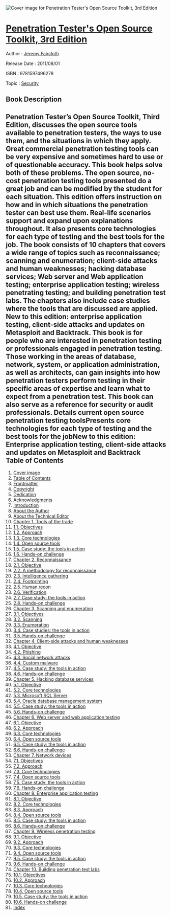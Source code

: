 ![Cover image for Penetration Tester&#39;s Open Source Toolkit, 3rd Edition](https://imgdetail.ebookreading.net/cover/cover/security/EB9781597496278.jpg)

[Penetration Tester&#39;s Open Source Toolkit, 3rd Edition](https://ebookreading.net/view/book/Penetration+Tester%26%2339%3Bs+Open+Source+Toolkit%2C+3rd+Edition-EB9781597496278_1.html "Penetration Tester&#39;s Open Source Toolkit, 3rd Edition")
====================================================================================================================

Author : [Jeremy Faircloth](https://ebookreading.net/search/author/Jeremy+Faircloth)

Release Date : 2011/08/01

ISBN : 9781597496278

Topic : [Security](https://ebookreading.net/search/category/security)

Book Description
-----------------

Penetration Tester’s Open Source Toolkit, Third Edition, discusses the open source tools available to penetration testers, the ways to use them, and the situations in which they apply. Great commercial penetration testing tools can be very expensive and sometimes hard to use or of questionable accuracy. This book helps solve both of these problems. The open source, no-cost penetration testing tools presented do a great job and can be modified by the student for each situation.
This edition offers instruction on how and in which situations the penetration tester can best use them. Real-life scenarios support and expand upon explanations throughout. It also presents core technologies for each type of testing and the best tools for the job. The book consists of 10 chapters that covers a wide range of topics such as reconnaissance; scanning and enumeration; client-side attacks and human weaknesses; hacking database services; Web server and Web application testing; enterprise application testing; wireless penetrating testing; and building penetration test labs. The chapters also include case studies where the tools that are discussed are applied. New to this edition: enterprise application testing, client-side attacks and updates on Metasploit and Backtrack.
This book is for people who are interested in penetration testing or professionals engaged in penetration testing. Those working in the areas of database, network, system, or application administration, as well as architects, can gain insights into how penetration testers perform testing in their specific areas of expertise and learn what to expect from a penetration test. This book can also serve as a reference for security or audit professionals.
Details current open source penetration testing toolsPresents core technologies for each type of testing and the best tools for the jobNew to this edition: Enterprise application testing, client-side attacks and updates on Metasploit and Backtrack              
Table of Contents
-----------------

1. [Cover image](https://ebookreading.net/view/book/Penetration+Tester%26%2339%3Bs+Open+Source+Toolkit%2C+3rd+Edition-EB9781597496278_1.html#cover-image)
1. [Table of Contents](https://ebookreading.net/view/book/Penetration+Tester%26%2339%3Bs+Open+Source+Toolkit%2C+3rd+Edition-EB9781597496278_2.html#tocLink)
1. [Frontmatter](https://ebookreading.net/view/book/Penetration+Tester%26%2339%3Bs+Open+Source+Toolkit%2C+3rd+Edition-EB9781597496278_3.html#B978-1-59749-627-8.)
1. [Copyright](https://ebookreading.net/view/book/Penetration+Tester%26%2339%3Bs+Open+Source+Toolkit%2C+3rd+Edition-EB9781597496278_4.html#B978-1-59749-627-8.)
1. [Dedication](https://ebookreading.net/view/book/Penetration+Tester%26%2339%3Bs+Open+Source+Toolkit%2C+3rd+Edition-EB9781597496278_5.html#B978-1-59749-627-8.)
1. [Acknowledgments](https://ebookreading.net/view/book/Penetration+Tester%26%2339%3Bs+Open+Source+Toolkit%2C+3rd+Edition-EB9781597496278_6.html#B978-1-59749-627-8.)
1. [Introduction](https://ebookreading.net/view/book/Penetration+Tester%26%2339%3Bs+Open+Source+Toolkit%2C+3rd+Edition-EB9781597496278_7.html#B978-1-59749-627-8.)
1. [About the Author](https://ebookreading.net/view/book/Penetration+Tester%26%2339%3Bs+Open+Source+Toolkit%2C+3rd+Edition-EB9781597496278_8.html#B978-1-59749-627-8.)
1. [About the Technical Editor](https://ebookreading.net/view/book/Penetration+Tester%26%2339%3Bs+Open+Source+Toolkit%2C+3rd+Edition-EB9781597496278_9.html#B978-1-59749-627-8.)
1. [Chapter 1. Tools of the trade](https://ebookreading.net/view/book/Penetration+Tester%26%2339%3Bs+Open+Source+Toolkit%2C+3rd+Edition-EB9781597496278_10.html#B978-1-59749-627-8.)
1. [1.1. Objectives](https://ebookreading.net/view/book/Penetration+Tester%26%2339%3Bs+Open+Source+Toolkit%2C+3rd+Edition-EB9781597496278_10.html#s0010)
1. [1.2. Approach](https://ebookreading.net/view/book/Penetration+Tester%26%2339%3Bs+Open+Source+Toolkit%2C+3rd+Edition-EB9781597496278_10.html#s0015)
1. [1.3. Core technologies](https://ebookreading.net/view/book/Penetration+Tester%26%2339%3Bs+Open+Source+Toolkit%2C+3rd+Edition-EB9781597496278_10.html#s0020)
1. [1.4. Open source tools](https://ebookreading.net/view/book/Penetration+Tester%26%2339%3Bs+Open+Source+Toolkit%2C+3rd+Edition-EB9781597496278_10.html#s0065)
1. [1.5. Case study: the tools in action](https://ebookreading.net/view/book/Penetration+Tester%26%2339%3Bs+Open+Source+Toolkit%2C+3rd+Edition-EB9781597496278_10.html#s0160)
1. [1.6. Hands-on challenge](https://ebookreading.net/view/book/Penetration+Tester%26%2339%3Bs+Open+Source+Toolkit%2C+3rd+Edition-EB9781597496278_10.html#s0165)
1. [Chapter 2. Reconnaissance](https://ebookreading.net/view/book/Penetration+Tester%26%2339%3Bs+Open+Source+Toolkit%2C+3rd+Edition-EB9781597496278_11.html#B978-1-59749-627-8.)
1. [2.1. Objective](https://ebookreading.net/view/book/Penetration+Tester%26%2339%3Bs+Open+Source+Toolkit%2C+3rd+Edition-EB9781597496278_11.html#s0010)
1. [2.2. A methodology for reconnaissance](https://ebookreading.net/view/book/Penetration+Tester%26%2339%3Bs+Open+Source+Toolkit%2C+3rd+Edition-EB9781597496278_11.html#s0015)
1. [2.3. Intelligence gathering](https://ebookreading.net/view/book/Penetration+Tester%26%2339%3Bs+Open+Source+Toolkit%2C+3rd+Edition-EB9781597496278_11.html#s0020)
1. [2.4. Footprinting](https://ebookreading.net/view/book/Penetration+Tester%26%2339%3Bs+Open+Source+Toolkit%2C+3rd+Edition-EB9781597496278_11.html#s0105)
1. [2.5. Human recon](https://ebookreading.net/view/book/Penetration+Tester%26%2339%3Bs+Open+Source+Toolkit%2C+3rd+Edition-EB9781597496278_11.html#s0210)
1. [2.6. Verification](https://ebookreading.net/view/book/Penetration+Tester%26%2339%3Bs+Open+Source+Toolkit%2C+3rd+Edition-EB9781597496278_11.html#s0255)
1. [2.7. Case study: the tools in action](https://ebookreading.net/view/book/Penetration+Tester%26%2339%3Bs+Open+Source+Toolkit%2C+3rd+Edition-EB9781597496278_11.html#s0335)
1. [2.8. Hands-on challenge](https://ebookreading.net/view/book/Penetration+Tester%26%2339%3Bs+Open+Source+Toolkit%2C+3rd+Edition-EB9781597496278_11.html#s0365)
1. [Chapter 3. Scanning and enumeration](https://ebookreading.net/view/book/Penetration+Tester%26%2339%3Bs+Open+Source+Toolkit%2C+3rd+Edition-EB9781597496278_12.html#B978-1-59749-627-8.)
1. [3.1. Objectives](https://ebookreading.net/view/book/Penetration+Tester%26%2339%3Bs+Open+Source+Toolkit%2C+3rd+Edition-EB9781597496278_12.html#s0010)
1. [3.2. Scanning](https://ebookreading.net/view/book/Penetration+Tester%26%2339%3Bs+Open+Source+Toolkit%2C+3rd+Edition-EB9781597496278_12.html#s0025)
1. [3.3. Enumeration](https://ebookreading.net/view/book/Penetration+Tester%26%2339%3Bs+Open+Source+Toolkit%2C+3rd+Edition-EB9781597496278_12.html#s0110)
1. [3.4. Case studies: the tools in action](https://ebookreading.net/view/book/Penetration+Tester%26%2339%3Bs+Open+Source+Toolkit%2C+3rd+Edition-EB9781597496278_12.html#s0235)
1. [3.5. Hands-on challenge](https://ebookreading.net/view/book/Penetration+Tester%26%2339%3Bs+Open+Source+Toolkit%2C+3rd+Edition-EB9781597496278_12.html#s0260)
1. [Chapter 4. Client-side attacks and human weaknesses](https://ebookreading.net/view/book/Penetration+Tester%26%2339%3Bs+Open+Source+Toolkit%2C+3rd+Edition-EB9781597496278_14.html#B978-1-59749-627-8.)
1. [4.1. Objective](https://ebookreading.net/view/book/Penetration+Tester%26%2339%3Bs+Open+Source+Toolkit%2C+3rd+Edition-EB9781597496278_14.html#s0010)
1. [4.2. Phishing](https://ebookreading.net/view/book/Penetration+Tester%26%2339%3Bs+Open+Source+Toolkit%2C+3rd+Edition-EB9781597496278_14.html#s0015)
1. [4.3. Social network attacks](https://ebookreading.net/view/book/Penetration+Tester%26%2339%3Bs+Open+Source+Toolkit%2C+3rd+Edition-EB9781597496278_14.html#s0105)
1. [4.4. Custom malware](https://ebookreading.net/view/book/Penetration+Tester%26%2339%3Bs+Open+Source+Toolkit%2C+3rd+Edition-EB9781597496278_14.html#s0180)
1. [4.5. Case study: the tools in action](https://ebookreading.net/view/book/Penetration+Tester%26%2339%3Bs+Open+Source+Toolkit%2C+3rd+Edition-EB9781597496278_14.html#s0260)
1. [4.6. Hands-on challenge](https://ebookreading.net/view/book/Penetration+Tester%26%2339%3Bs+Open+Source+Toolkit%2C+3rd+Edition-EB9781597496278_14.html#s0265)
1. [Chapter 5. Hacking database services](https://ebookreading.net/view/book/Penetration+Tester%26%2339%3Bs+Open+Source+Toolkit%2C+3rd+Edition-EB9781597496278_15.html#B978-1-59749-627-8.)
1. [5.1. Objective](https://ebookreading.net/view/book/Penetration+Tester%26%2339%3Bs+Open+Source+Toolkit%2C+3rd+Edition-EB9781597496278_15.html#s0010)
1. [5.2. Core technologies](https://ebookreading.net/view/book/Penetration+Tester%26%2339%3Bs+Open+Source+Toolkit%2C+3rd+Edition-EB9781597496278_15.html#s0015)
1. [5.3. Microsoft SQL Server](https://ebookreading.net/view/book/Penetration+Tester%26%2339%3Bs+Open+Source+Toolkit%2C+3rd+Edition-EB9781597496278_15.html#s0040)
1. [5.4. Oracle database management system](https://ebookreading.net/view/book/Penetration+Tester%26%2339%3Bs+Open+Source+Toolkit%2C+3rd+Edition-EB9781597496278_15.html#s0090)
1. [5.5. Case study: the tools in action](https://ebookreading.net/view/book/Penetration+Tester%26%2339%3Bs+Open+Source+Toolkit%2C+3rd+Edition-EB9781597496278_15.html#s0135)
1. [5.6. Hands-on challenge](https://ebookreading.net/view/book/Penetration+Tester%26%2339%3Bs+Open+Source+Toolkit%2C+3rd+Edition-EB9781597496278_15.html#s0140)
1. [Chapter 6. Web server and web application testing](https://ebookreading.net/view/book/Penetration+Tester%26%2339%3Bs+Open+Source+Toolkit%2C+3rd+Edition-EB9781597496278_16.html#B978-1-59749-627-8.)
1. [6.1. Objective](https://ebookreading.net/view/book/Penetration+Tester%26%2339%3Bs+Open+Source+Toolkit%2C+3rd+Edition-EB9781597496278_16.html#s0010)
1. [6.2. Approach](https://ebookreading.net/view/book/Penetration+Tester%26%2339%3Bs+Open+Source+Toolkit%2C+3rd+Edition-EB9781597496278_16.html#s0025)
1. [6.3. Core technologies](https://ebookreading.net/view/book/Penetration+Tester%26%2339%3Bs+Open+Source+Toolkit%2C+3rd+Edition-EB9781597496278_16.html#s0045)
1. [6.4. Open source tools](https://ebookreading.net/view/book/Penetration+Tester%26%2339%3Bs+Open+Source+Toolkit%2C+3rd+Edition-EB9781597496278_16.html#s0110)
1. [6.5. Case study: the tools in action](https://ebookreading.net/view/book/Penetration+Tester%26%2339%3Bs+Open+Source+Toolkit%2C+3rd+Edition-EB9781597496278_16.html#s0150)
1. [6.6. Hands-on challenge](https://ebookreading.net/view/book/Penetration+Tester%26%2339%3Bs+Open+Source+Toolkit%2C+3rd+Edition-EB9781597496278_16.html#s0155)
1. [Chapter 7. Network devices](https://ebookreading.net/view/book/Penetration+Tester%26%2339%3Bs+Open+Source+Toolkit%2C+3rd+Edition-EB9781597496278_17.html#B978-1-59749-627-8.)
1. [7.1. Objectives](https://ebookreading.net/view/book/Penetration+Tester%26%2339%3Bs+Open+Source+Toolkit%2C+3rd+Edition-EB9781597496278_17.html#s0010)
1. [7.2. Approach](https://ebookreading.net/view/book/Penetration+Tester%26%2339%3Bs+Open+Source+Toolkit%2C+3rd+Edition-EB9781597496278_17.html#s0015)
1. [7.3. Core technologies](https://ebookreading.net/view/book/Penetration+Tester%26%2339%3Bs+Open+Source+Toolkit%2C+3rd+Edition-EB9781597496278_17.html#s0020)
1. [7.4. Open source tools](https://ebookreading.net/view/book/Penetration+Tester%26%2339%3Bs+Open+Source+Toolkit%2C+3rd+Edition-EB9781597496278_17.html#s0045)
1. [7.5. Case study: the tools in action](https://ebookreading.net/view/book/Penetration+Tester%26%2339%3Bs+Open+Source+Toolkit%2C+3rd+Edition-EB9781597496278_17.html#s0145)
1. [7.6. Hands-on challenge](https://ebookreading.net/view/book/Penetration+Tester%26%2339%3Bs+Open+Source+Toolkit%2C+3rd+Edition-EB9781597496278_17.html#s0150)
1. [Chapter 8. Enterprise application testing](https://ebookreading.net/view/book/Penetration+Tester%26%2339%3Bs+Open+Source+Toolkit%2C+3rd+Edition-EB9781597496278_18.html#B978-1-59749-627-8.)
1. [8.1. Objective](https://ebookreading.net/view/book/Penetration+Tester%26%2339%3Bs+Open+Source+Toolkit%2C+3rd+Edition-EB9781597496278_18.html#s0010)
1. [8.2. Core technologies](https://ebookreading.net/view/book/Penetration+Tester%26%2339%3Bs+Open+Source+Toolkit%2C+3rd+Edition-EB9781597496278_18.html#s0015)
1. [8.3. Approach](https://ebookreading.net/view/book/Penetration+Tester%26%2339%3Bs+Open+Source+Toolkit%2C+3rd+Edition-EB9781597496278_18.html#s9055)
1. [8.4. Open source tools](https://ebookreading.net/view/book/Penetration+Tester%26%2339%3Bs+Open+Source+Toolkit%2C+3rd+Edition-EB9781597496278_18.html#s0060)
1. [8.5. Case study: the tools in action](https://ebookreading.net/view/book/Penetration+Tester%26%2339%3Bs+Open+Source+Toolkit%2C+3rd+Edition-EB9781597496278_18.html#s0090)
1. [8.6. Hands-on challenge](https://ebookreading.net/view/book/Penetration+Tester%26%2339%3Bs+Open+Source+Toolkit%2C+3rd+Edition-EB9781597496278_18.html#s0095)
1. [Chapter 9. Wireless penetration testing](https://ebookreading.net/view/book/Penetration+Tester%26%2339%3Bs+Open+Source+Toolkit%2C+3rd+Edition-EB9781597496278_0.html#B978-1-59749-627-8.)
1. [9.1. Objective](https://ebookreading.net/view/book/Penetration+Tester%26%2339%3Bs+Open+Source+Toolkit%2C+3rd+Edition-EB9781597496278_0.html#s0010)
1. [9.2. Approach](https://ebookreading.net/view/book/Penetration+Tester%26%2339%3Bs+Open+Source+Toolkit%2C+3rd+Edition-EB9781597496278_0.html#s0015)
1. [9.3. Core technologies](https://ebookreading.net/view/book/Penetration+Tester%26%2339%3Bs+Open+Source+Toolkit%2C+3rd+Edition-EB9781597496278_0.html#s0020)
1. [9.4. Open source tools](https://ebookreading.net/view/book/Penetration+Tester%26%2339%3Bs+Open+Source+Toolkit%2C+3rd+Edition-EB9781597496278_0.html#s0105)
1. [9.5. Case study: the tools in action](https://ebookreading.net/view/book/Penetration+Tester%26%2339%3Bs+Open+Source+Toolkit%2C+3rd+Edition-EB9781597496278_0.html#s0220)
1. [9.6. Hands-on challenge](https://ebookreading.net/view/book/Penetration+Tester%26%2339%3Bs+Open+Source+Toolkit%2C+3rd+Edition-EB9781597496278_0.html#s0225)
1. [Chapter 10. Building penetration test labs](https://ebookreading.net/view/book/Penetration+Tester%26%2339%3Bs+Open+Source+Toolkit%2C+3rd+Edition-EB9781597496278_19.html#B978-1-59749-627-8.)
1. [10.1. Objectives](https://ebookreading.net/view/book/Penetration+Tester%26%2339%3Bs+Open+Source+Toolkit%2C+3rd+Edition-EB9781597496278_19.html#s0010)
1. [10.2. Approach](https://ebookreading.net/view/book/Penetration+Tester%26%2339%3Bs+Open+Source+Toolkit%2C+3rd+Edition-EB9781597496278_19.html#s0015)
1. [10.3. Core technologies](https://ebookreading.net/view/book/Penetration+Tester%26%2339%3Bs+Open+Source+Toolkit%2C+3rd+Edition-EB9781597496278_19.html#s0175)
1. [10.4. Open source tools](https://ebookreading.net/view/book/Penetration+Tester%26%2339%3Bs+Open+Source+Toolkit%2C+3rd+Edition-EB9781597496278_19.html#s0200)
1. [10.5. Case study: the tools in action](https://ebookreading.net/view/book/Penetration+Tester%26%2339%3Bs+Open+Source+Toolkit%2C+3rd+Edition-EB9781597496278_19.html#s0225)
1. [10.6. Hands-on challenge](https://ebookreading.net/view/book/Penetration+Tester%26%2339%3Bs+Open+Source+Toolkit%2C+3rd+Edition-EB9781597496278_19.html#s0230)
1. [Index](https://ebookreading.net/view/book/Penetration+Tester%26%2339%3Bs+Open+Source+Toolkit%2C+3rd+Edition-EB9781597496278_20.html#B978-1-59749-627-8.)
